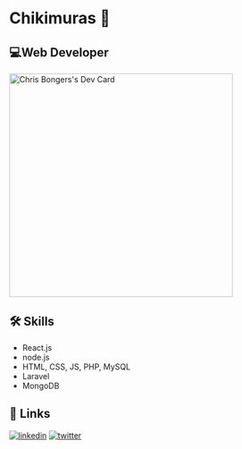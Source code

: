 
# Chikimuras 👋
## 💻Web Developer
<a href="https://app.daily.dev/DailyDevTips"><img src="[https://github.com/rebelchris/rebelchris/blob/master/devcard.svg](https://github.com/Chikimuras/Chikimuras/blob/main/devcard.svg)" width="400" alt="Chris Bongers's Dev Card"/></a>




## 🛠 Skills
- React.js
- node.js
- HTML, CSS, JS, PHP, MySQL
- Laravel
- MongoDB



## 🔗 Links
[![linkedin](https://img.shields.io/badge/linkedin-0A66C2?style=for-the-badge&logo=linkedin&logoColor=white)](https://www.linkedin.com/in/alexandre-velia/)
[![twitter](https://img.shields.io/badge/twitter-1DA1F2?style=for-the-badge&logo=twitter&logoColor=white)](https://twitter.com/Chikimuras)

